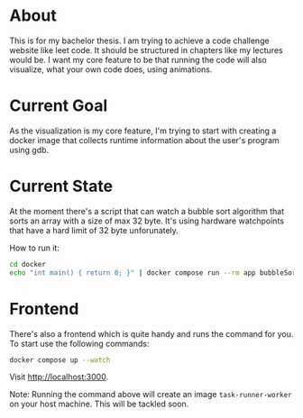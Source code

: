 # About
This is for my bachelor thesis. I am trying to achieve a code challenge website like leet code. It should be structured in chapters like my lectures would be.
I want my core feature to be that running the code will also visualize, what your own code does, using animations.

# Current Goal
As the visualization is my core feature, I'm trying to start with creating a docker image that collects runtime information about the user's program using gdb.

# Current State
At the moment there's a script that can watch a bubble sort algorithm that sorts an array with a size of max 32 byte.
It's using hardware watchpoints that have a hard limit of 32 byte unforunately.

How to run it:
```sh
cd docker
echo "int main() { return 0; }" | docker compose run --rm app bubbleSort
```

# Frontend
There's also a frontend which is quite handy and runs the command for you. To start use the following commands:
```sh
docker compose up --watch
```
Visit [http://localhost:3000](http://localhost:3000).

Note: Running the command above will create an image `task-runner-worker` on your host machine.
This will be tackled soon.
